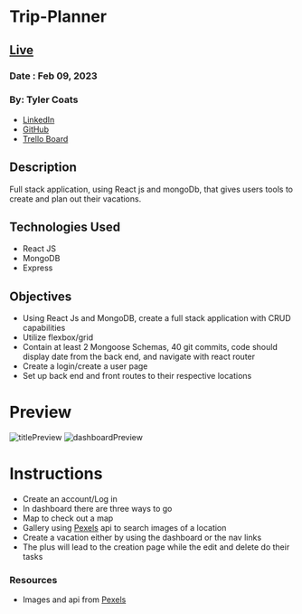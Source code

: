 # Trip-Planner

## [Live](https://horizon-trip-planner.herokuapp.com/)
### Date : Feb 09, 2023


### By: Tyler Coats
- [LinkedIn](www.linkedin.com/in/tylerccoats)
- [GitHub](https://github.com/TylersCoffeeCode)
- [Trello Board](https://trello.com/b/etKCVWIV/trip-planner)

## Description
Full stack application, using React js and mongoDb, that gives users tools to create and plan out their vacations.

## Technologies Used
- React JS
- MongoDB
- Express

## Objectives
  - Using React Js and MongoDB, create a full stack application with CRUD capabilities
  - Utilize flexbox/grid
  - Contain at least 2 Mongoose Schemas, 40 git commits, code should display date from the back end, and navigate with react router
  - Create a login/create a user page
  - Set up back end and front routes to their respective locations

# Preview
![titlePreview](./client/src/img/signInPreview.png)
![dashboardPreview](./client/src/img/dashboardPreview.png)

# Instructions
- Create an account/Log in
- In dashboard there are three ways to go
- Map to check out a map
- Gallery using [Pexels](https://www.pexels.com/) api to search images of a location
- Create a vacation either by using the dashboard or the nav links
- The plus will lead to the creation page while the edit and delete do their tasks

### Resources
- Images and api from [Pexels](https://www.pexels.com/)
